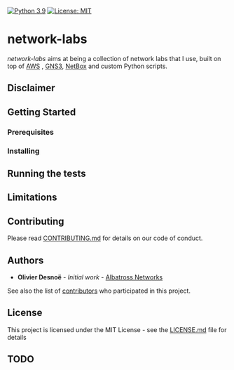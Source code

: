 [![Python 3.9](https://img.shields.io/badge/python-3.9-green.svg)](https://docs.python.org/3.9/)
[![License: MIT](https://img.shields.io/badge/License-MIT-blue.svg)](https://opensource.org/licenses/MIT)

# network-labs

*network-labs* aims at being a collection of network labs that I use, built on top of [AWS](https://aws.amazon.com/)
, [GNS3](https://www.gns3.com/), [NetBox](https://netbox.readthedocs.io/en/stable/) and custom Python scripts.

## Disclaimer

## Getting Started

### Prerequisites

### Installing

## Running the tests

## Limitations

## Contributing

Please read [CONTRIBUTING.md](CONTRIBUTING.md) for details on our code of conduct.

## Authors

* **Olivier Desnoë** - *Initial work* - [Albatross Networks](http://albatross-networks.com)

See also the list of [contributors](https://github.com/desnoe/network-labs/contributors) who participated in this
project.

## License

This project is licensed under the MIT License - see the [LICENSE.md](LICENSE.md) file for details

## TODO
